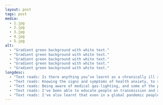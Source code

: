 ```yaml
---
layout: post
tags: post
media:
  - 1.jpg
  - 2.jpg
  - 3.jpg
  - 4.jpg  
  - 5.jpg
alt:
  - "Gradient green background with white text."
  - "Gradient green background with white text."
  - "Gradient green background with white text."
  - "Gradient green background with white text."
  - "Gradient green background with white text."
longdesc:
  - "Text reads: Is there anything you’ve learnt as a chronically ill and disabled person that has helped you during the pandemic?"
  - "Text reads: Knowing the signs and symptoms of health anxiety, to self-preserve and manage my illness without having covid-19 tunnel vision."
  - "Text reads: Being aware of medical gas-lighting, and some of the population disregarding the threat covid-19 has to our health."
  - "Text reads: I've been able to educate people on transmission and awareness of their mental health during social isolation. "
  - "Text reads: I've also learnt that even in a global pandemic people with chronic illness and disability will still have the struggle (if not a harder struggle) to be recognised and valued, which is sad."
---
```

